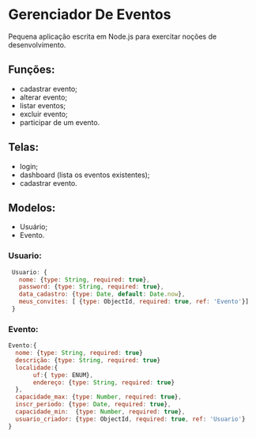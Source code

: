 # Gerenciador De Eventos
Pequena aplicação escrita em Node.js para exercitar noções de desenvolvimento. 

## Funções: 
 - cadastrar evento; 
 - alterar evento; 
 - listar eventos; 
 - excluir evento; 
 - participar de um evento.

## Telas: 
  - login; 
  - dashboard (lista os eventos existentes); 
  - cadastrar evento.

## Modelos: 
   - Usuário; 
   - Evento.

 ### Usuario: 
 ```javascript 
  Usuario: {
    nome: {type: String, required: true},
	password: {type: String, required: true},
	data_cadastro: {type: Date, default: Date.now},
	meus_convites: [ {type: ObjectId, required: true, ref: 'Evento'}]
  }
 ```
### Evento:

  ```javascript
 Evento:{
    nome: {type: String, required: true}
	descrição: {type: String, required: true}
	localidade:{
	     uf:{ type: ENUM},
	     endereço: {type: String, required: true}
	},
	capacidade_max: {type: Number, required: true},
	inscr_periodo: {type: Date, required: true},
	capacidade_min:  {type: Number, required: true},
	usuario_criador: {type: ObjectId, required: true, ref: 'Usuario'}
  }
  ```

